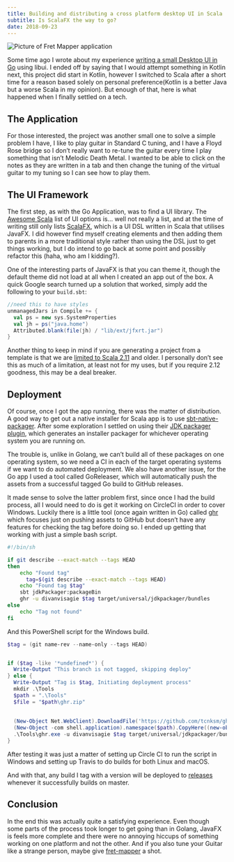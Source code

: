 ```yaml
---
title: Building and distributing a cross platform desktop UI in Scala
subtitle: Is ScalaFX the way to go?
date: 2018-09-23
---
```

![Picture of Fret Mapper application](/img/desktop-scala-head.png)

Some time ago I wrote about my experience [writing a small Desktop UI in Go](https://dvisagie.com/post/building-a-desktop-ui-in-go/) using libui. I ended off by saying that I would attempt something in Kotlin next, this project did start in Kotlin, however I switched to Scala after a short time for a reason based solely on personal preference(Kotlin is a better Java but a worse Scala in my opinion). But enough of that, here is what happened when I finally settled on a tech.

## The Application

For those interested, the project was another small one to solve a simple problem I have, I like to play guitar in Standard C tuning, and I have a Floyd Rose bridge so I don’t really want to re-tune the guitar every time I play something that isn’t Melodic Death Metal. I wanted to be able to click on the notes as they are written in a tab and then change the tuning of the virtual guitar to my tuning so I can see how to play them.

## The UI Framework

The first step, as with the Go Application, was to find a UI library. The [Awesome Scala](https://github.com/lauris/awesome-scala#graphical-user-interfaces) list of UI options is… well not really a list, and at the time of writing still only lists [ScalaFX](http://www.scalafx.org/), which is a UI DSL written in Scala that utilises JavaFX. I did however find myself creating elements and then adding them to parents in a more traditional style rather than using the DSL just to get things working, but I do intend to go back at some point and possibly refactor this (haha, who am I kidding?).

One of the interesting parts of JavaFX is that you can theme it, though the default theme did not load at all when I created an app out of the box. A quick Google search turned up a solution that worked, simply add the following to your `build.sbt`:

```scala
//need this to have styles
unmanagedJars in Compile += {
  val ps = new sys.SystemProperties
  val jh = ps("java.home")
  Attributed.blank(file(jh) / "lib/ext/jfxrt.jar")
}
```

Another thing to keep in mind if you are generating a project from a template is that we are [limited to Scala 2.11](https://github.com/scalafx/scalafx#software-required) and older. I personally don’t see this as much of a limitation, at least not for my uses, but if you require 2.12 goodness, this may be a deal breaker.

## Deployment

Of course, once I got the app running, there was the matter of distribution. A good way to get out a native installer for Scala app is to use [sbt-native-packager](https://www.scala-sbt.org/sbt-native-packager/index.html). After some exploration I settled on using their [JDK packager plugin](https://www.scala-sbt.org/sbt-native-packager/formats/jdkpackager.html), which generates an installer packager for whichever operating system you are running on.

The trouble is, unlike in Golang, we can’t build all of these packages on one operating system, so we need a CI in each of the target operating systems if we want to do automated deployment. We also have another issue, for the Go app I used a tool called GoReleaser, which will automatically push the assets from a successful tagged Go build to GitHub releases.

It made sense to solve the latter problem first, since once I had the build process, all I would need to do is get it working on CircleCI in order to cover Windows. Luckily there is a little tool (once again written in Go) called [ghr](https://github.com/tcnksm/ghr) which focuses just on pushing assets to GitHub but doesn’t have any features for checking the tag before doing so. I ended up getting that working with just a simple bash script.

```bash
#!/bin/sh

if git describe --exact-match --tags HEAD
then
    echo "Found tag"
      tag=$(git describe --exact-match --tags HEAD)
    echo "Found tag $tag"
    sbt jdkPackager:packageBin
    ghr -u divanvisagie $tag target/universal/jdkpackager/bundles
else
    echo "Tag not found"
fi
```

And this PowerShell script for the Windows build.

```powershell
$tag = (git name-rev --name-only --tags HEAD)


if ($tag -like '*undefined*') { 
  Write-Output "This branch is not tagged, skipping deploy"
} else {
  Write-Output "Tag is $tag, Initiating deployment process"
  mkdir .\Tools
  $path = ".\Tools"
  $file = "$path\ghr.zip"
  
  
  (New-Object Net.WebClient).DownloadFile('https://github.com/tcnksm/ghr/releases/download/v0.5.4/ghr_v0.5.4_windows_amd64.zip',$file)
  (New-Object -com shell.application).namespace($path).CopyHere((new-object -com shell.application).namespace($file).Items(),16)
  .\Tools\ghr.exe -u divanvisagie $tag target/universal/jdkpackager/bundles
}
```

After testing it was just a matter of setting up Circle CI to run the script in Windows and setting up Travis to do builds for both Linux and macOS.

And with that, any build I tag with a version will be deployed to [releases](https://github.com/divanvisagie/fret-mapper/releases) whenever it successfully builds on master.

## Conclusion

In the end this was actually quite a satisfying experience. Even though some parts of the process took longer to get going than in Golang, JavaFX is feels more complete and there were no annoying hiccups of something working on one platform and not the other. And if you also tune your Guitar like a strange person, maybe give [fret-mapper](https://github.com/divanvisagie/fret-mapper) a shot.